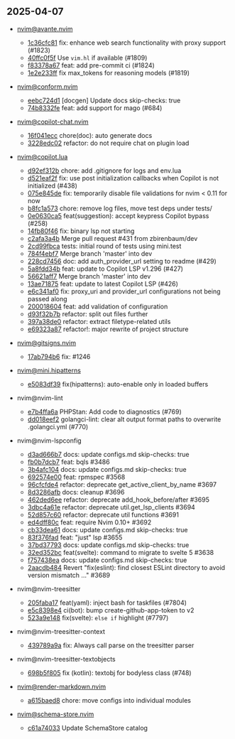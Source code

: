 ## 2025-04-07

* nvim@avante.nvim
  - [1c36cfc81](https://github.com/yetone/avante.nvim/commit/1c36cfc8120681ffe3261cba83f00338630da606) fix: enhance web search functionality with proxy support (#1823)
  - [40ffc0f5f](https://github.com/yetone/avante.nvim/commit/40ffc0f5faf51fd635d21fc28660bf418089226a) Use `vim.hl` if available (#1809)
  - [f83378a67](https://github.com/yetone/avante.nvim/commit/f83378a67e975453d5479cc72bbeb87ad1f8e443) feat: add pre-commit ci (#1824)
  - [1e2e233ff](https://github.com/yetone/avante.nvim/commit/1e2e233ff5a1ff92ede4d2631746f66889424faa) fix max_tokens for reasoning models (#1819)

* nvim@conform.nvim
  - [eebc724d1](https://github.com/stevearc/conform.nvim/commit/eebc724d12c5579d733d1f801386e0ceb909d001) [docgen] Update docs skip-checks: true
  - [74b8332fe](https://github.com/stevearc/conform.nvim/commit/74b8332feff2cc18299b6cdf54f256b492637f4e) feat: add support for mago (#684)

* nvim@copilot-chat.nvim
  - [16f041ecc](https://github.com/CopilotC-Nvim/CopilotChat.nvim/commit/16f041ecc954975416b1e33f8ca2e1df2b86a625) chore(doc): auto generate docs
  - [3228edc02](https://github.com/CopilotC-Nvim/CopilotChat.nvim/commit/3228edc02014c7240ff122aa4a94a4dff1215be1) refactor: do not require chat on plugin load

* nvim@copilot.lua
  - [d92ef312b](https://github.com/zbirenbaum/copilot.lua/commit/d92ef312b853f5a8b219683f01c95ae86749da7f) chore: add .gitignore for logs and env.lua
  - [d521eaf2f](https://github.com/zbirenbaum/copilot.lua/commit/d521eaf2fab2bf2e49a4447235e82d8c74421c81) fix: use post initialization callbacks when Copilot is not initialized (#438)
  - [075e845de](https://github.com/zbirenbaum/copilot.lua/commit/075e845de715654454940c7f754b70f42c9f3cb9) fix: temporarily disable file validations for nvim < 0.11 for now
  - [b8fc1a573](https://github.com/zbirenbaum/copilot.lua/commit/b8fc1a573013ce461b4d4deedea5636e8517ac72) chore: remove log files, move test deps under tests/
  - [0e0630ca5](https://github.com/zbirenbaum/copilot.lua/commit/0e0630ca5edb2c5e0cd6164c8dfc738425e4e332) feat(suggestion): accept keypress Copilot bypass (#258)
  - [14fb80f46](https://github.com/zbirenbaum/copilot.lua/commit/14fb80f467e1c4297a72d0c5513588ca3591d25a) fix: binary lsp not starting
  - [c2afa3a4b](https://github.com/zbirenbaum/copilot.lua/commit/c2afa3a4bc7702160bdb5f0d478a840277afc8ec) Merge pull request #431 from zbirenbaum/dev
  - [2cd99fbca](https://github.com/zbirenbaum/copilot.lua/commit/2cd99fbca30a9bbcd4ea67f885386c45be3b9e00) tests: initial round of tests using mini.test
  - [784f4ebf7](https://github.com/zbirenbaum/copilot.lua/commit/784f4ebf7208a0f26016883ed70ee456ce90638b) Merge branch 'master' into dev
  - [228cd7456](https://github.com/zbirenbaum/copilot.lua/commit/228cd7456fd923b8da3eb6497bb345de58b93637) doc: add auth_provider_url setting to readme (#429)
  - [5a8fdd34b](https://github.com/zbirenbaum/copilot.lua/commit/5a8fdd34bb67eadc3f69e46870db0bed0cc9841c) feat: update to Copilot LSP v1.296 (#427)
  - [56621aff7](https://github.com/zbirenbaum/copilot.lua/commit/56621aff787f78593cd2397234ec466a2d500ba0) Merge branch 'master' into dev
  - [13ae71875](https://github.com/zbirenbaum/copilot.lua/commit/13ae71875457d25b92cb13cb43aae5a43972dd36) feat: update to latest Copilot LSP (#426)
  - [e6c341af0](https://github.com/zbirenbaum/copilot.lua/commit/e6c341af013a1fe9cf9d0faf00f2a4a49b46c4a0) fix: proxy_uri and provider_url configurations not being passed along
  - [200018604](https://github.com/zbirenbaum/copilot.lua/commit/200018604dcfc5a5c6dde4f7c2a7863d4138a823) feat: add validation of configuration
  - [d93f32b7b](https://github.com/zbirenbaum/copilot.lua/commit/d93f32b7b85d1f102288f15d22bc9703e0e9b065) refactor: split out files further
  - [397a38de0](https://github.com/zbirenbaum/copilot.lua/commit/397a38de0e8c4169854d969af7b1f67f6d65f014) refactor: extract filetype-related utils
  - [e69323a87](https://github.com/zbirenbaum/copilot.lua/commit/e69323a87c2d547fb0d52bc1a31b8f2f2ed04a77) refactor!: major rewrite of project structure

* nvim@gitsigns.nvim
  - [17ab794b6](https://github.com/lewis6991/gitsigns.nvim/commit/17ab794b6fce6fce768430ebc925347e349e1d60) fix: #1246

* nvim@mini.hipatterns
  - [e5083df39](https://github.com/echasnovski/mini.hipatterns/commit/e5083df391171dc9d8172645606f8496d9443374) fix(hipatterns): auto-enable only in loaded buffers

* nvim@nvim-lint
  - [e7b4ffa6a](https://github.com/mfussenegger/nvim-lint/commit/e7b4ffa6ab763af012e38b21af2c9159f10d2d33) PHPStan: Add code to diagnostics (#769)
  - [dd018eef2](https://github.com/mfussenegger/nvim-lint/commit/dd018eef21147de78c60a717e00488ea1b50590f) golangci-lint: clear alt output format paths to overwrite .golangci.yml (#770)

* nvim@nvim-lspconfig
  - [d3ad666b7](https://github.com/neovim/nvim-lspconfig/commit/d3ad666b7895f958d088cceb6f6c199672c404fe) docs: update configs.md skip-checks: true
  - [fb0b7dcb7](https://github.com/neovim/nvim-lspconfig/commit/fb0b7dcb708db0792e478a782da4fb7a50a3cf6d) feat: bqls #3486
  - [3b4afc104](https://github.com/neovim/nvim-lspconfig/commit/3b4afc104666d4451d9672ea7040cb9f0594f119) docs: update configs.md skip-checks: true
  - [692574e00](https://github.com/neovim/nvim-lspconfig/commit/692574e00fa855035b59a4a6e136ace804115e33) feat: rpmspec #3568
  - [96cfcfde4](https://github.com/neovim/nvim-lspconfig/commit/96cfcfde42ebfbd5e1d40da305d2ba460a852b27) refactor: deprecate get_active_client_by_name #3697
  - [8d3286afb](https://github.com/neovim/nvim-lspconfig/commit/8d3286afbef2a3b84cc4f2952a51051437dd24e7) docs: cleanup #3696
  - [462ded6ee](https://github.com/neovim/nvim-lspconfig/commit/462ded6ee3d80e4a84ec890a95b3140ba44aefe6) refactor: deprecate add_hook_before/after #3695
  - [3dbc4a61e](https://github.com/neovim/nvim-lspconfig/commit/3dbc4a61e58f632b05c04087c5e788480e5ef81b) refactor: deprecate util.get_lsp_clients #3694
  - [52d857c60](https://github.com/neovim/nvim-lspconfig/commit/52d857c603eab0a51d1bedd7ec9538a42f88b469) refactor: deprecate util functions #3691
  - [ed4dff80c](https://github.com/neovim/nvim-lspconfig/commit/ed4dff80c06167d180293ca13ccf48b9a615c17a) feat: require Nvim 0.10+ #3692
  - [cb33dea61](https://github.com/neovim/nvim-lspconfig/commit/cb33dea610b7eff240985be9f6fe219920e630ef) docs: update configs.md skip-checks: true
  - [83f376fad](https://github.com/neovim/nvim-lspconfig/commit/83f376fad2802df221e50b20e9de1fa2391fc70d) feat: "just" lsp #3655
  - [37bd37793](https://github.com/neovim/nvim-lspconfig/commit/37bd37793d0b08498720b36f79e1a893cbf4cb73) docs: update configs.md skip-checks: true
  - [32ed352bc](https://github.com/neovim/nvim-lspconfig/commit/32ed352bc77eefe42d160c3daed01de3a33d32e6) feat(svelte): command to migrate to svelte 5 #3638
  - [f757438ea](https://github.com/neovim/nvim-lspconfig/commit/f757438ead92b2ee7a0eb6bc1b18e1ead513a825) docs: update configs.md skip-checks: true
  - [2aacdb484](https://github.com/neovim/nvim-lspconfig/commit/2aacdb484141b74cd98a014662ff387b67a5d05b) Revert "fix(eslint): find closest ESLint directory to avoid version mismatch …" #3689

* nvim@nvim-treesitter
  - [205faba17](https://github.com/nvim-treesitter/nvim-treesitter/commit/205faba1768a6e4c854f156bc6a21a41b242599c) feat(yaml): inject bash for taskfiles (#7804)
  - [e5c8398e4](https://github.com/nvim-treesitter/nvim-treesitter/commit/e5c8398e4492815a7e2adce46fcb08eccf2fa392) ci(bot): bump create-github-app-token to v2
  - [523a9e148](https://github.com/nvim-treesitter/nvim-treesitter/commit/523a9e148919f58eb5a013f76787e57696e00c93) fix(svelte): `else if` highlight (#7797)

* nvim@nvim-treesitter-context
  - [439789a9a](https://github.com/nvim-treesitter/nvim-treesitter-context/commit/439789a9a8df9639ecd749bb3286b77117024a6f) fix: Always call parse on the treesitter parser

* nvim@nvim-treesitter-textobjects
  - [698b5f805](https://github.com/nvim-treesitter/nvim-treesitter-textobjects/commit/698b5f805722254bca3c509591c1806d268b6c2f) fix (kotlin): textobj for bodyless class (#748)

* nvim@render-markdown.nvim
  - [a615baed8](https://github.com/MeanderingProgrammer/render-markdown.nvim/commit/a615baed85137a8c6fc8e95f5545f64d33f5f384) chore: move configs into individual modules

* nvim@schema-store.nvim
  - [c61a74033](https://github.com/b0o/SchemaStore.nvim/commit/c61a74033522c3efbb8465fe6e9c75b27f5c3667) Update SchemaStore catalog